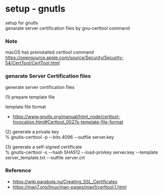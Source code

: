 setup - gnutls
===============

setup for gnutls <br/>
genarate server certification files by gnu-certtool command <br/>


### Note
macOS has preinstalled certtool command <br/>
https://opensource.apple.com/source/Security/Security-54/CertTool/CertTool.html <br/>


### genarate Server Certification files
generate server certification files <br/>

(1) prepare template file <br/>

template file format <br/>
- https://www.gnutls.org/manual/html_node/certtool-Invocation.html#Certtool_0027s-template-file-format

(2) generate a private key <br/>
% gnutls-certtool -p --bits 4096 --outfile server.key <br/>

(3)  generate a self-signed certificate <br/>
%  gnutls-certtool -s --hash SHA512 --load-privkey server.key --template server_template.txt --outfile server.crt <br/>


### Reference 
- https://wiki.parabola.nu/Creating_SSL_Certificates
- https://man7.org/linux/man-pages/man1/certtool.1.html

